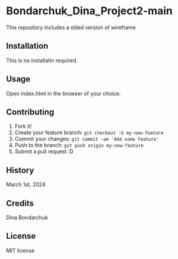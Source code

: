 # Bondarchuk_Dina_Project2-main
This repository includes a stiled version of wireframe

## Installation
This is no installatin required.

## Usage
Open index.html in the browser of your choice.

## Contributing
1. Fork it!
2. Create your feature branch: `git checkout -b my-new-feature`
3. Commit your changes: `git commit -am 'Add some feature'`
4. Push to the branch: `git push origin my-new-feature`
5. Submit a pull request :D

## History
March 1st, 2024

## Credits
Dina Bondarchuk 

## License
MIT license